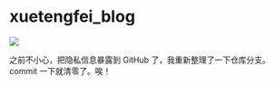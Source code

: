 <!-- # Blog About Xuetengfei -->
<!-- <img src='https://loremxuetengfei.oss-cn-beijing.aliyuncs.com/developing_code-1566157337.svg'/> -->
<!-- <img src='https://loremxuetengfei.oss-cn-beijing.aliyuncs.com/The-ladder-of-progress.png' width='500px'/> -->
<!-- <img src='https://loremxuetengfei.oss-cn-beijing.aliyuncs.com/xtf-blog-home-page.jpg'/> -->
<!-- <img src='https://loremxuetengfei.oss-cn-beijing.aliyuncs.com/chahua-2019-01-21.jpg' width='600px'/> -->
<!-- <img src="https://loremxuetengfei.oss-cn-beijing.aliyuncs.com/Linus-Torvalds.jpeg" width='900px'/> -->

# xuetengfei_blog

<img src='https://loremxuetengfei.oss-cn-beijing.aliyuncs.com/think-1566222930.jpeg'/>

<!--

<img src='https://loremxuetengfei.oss-cn-beijing.aliyuncs.com/linus-torvalds-1566157562.jpg' width='400px' style="outline:none"/>


 ?> 怕什么真理无穷，进一寸有一寸的欢喜。
?> `docsify serve docs` cli to build the project ,and the `docs` is the project name.

?> the `l` keyboard: Switch menu

?> the `o` keyboard: Scroll 2 top

?> the `h` keyboard: Go Home

?> [github.com/xuetengfei](https://github.com/xuetengfei)

-->

之前不小心，把隐私信息暴露到 GitHub 了，我重新整理了一下仓库分支。commit 一下就清零了。唉！
